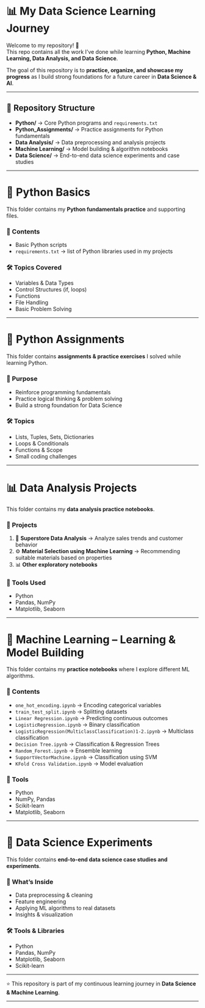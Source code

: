 # 📊 My Data Science Learning Journey  

Welcome to my repository! 🚀  
This repo contains all the work I’ve done while learning **Python, Machine Learning, Data Analysis, and Data Science**.  

The goal of this repository is to **practice, organize, and showcase my progress** as I build strong foundations for a future career in **Data Science & AI**.  

---

## 📂 Repository Structure  

- **Python/** → Core Python programs and `requirements.txt`  
- **Python_Assignments/** → Practice assignments for Python fundamentals  
- **Data Analysis/** → Data preprocessing and analysis projects  
- **Machine Learning/** → Model building & algorithm notebooks  
- **Data Science/** → End-to-end data science experiments and case studies  

---

# 🐍 Python Basics  

This folder contains my **Python fundamentals practice** and supporting files.  

### 📂 Contents  
- Basic Python scripts  
- `requirements.txt` → list of Python libraries used in my projects  

### 🛠️ Topics Covered  
- Variables & Data Types  
- Control Structures (if, loops)  
- Functions  
- File Handling  
- Basic Problem Solving  

---

# 📝 Python Assignments  

This folder contains **assignments & practice exercises** I solved while learning Python.  

### 📌 Purpose  
- Reinforce programming fundamentals  
- Practice logical thinking & problem solving  
- Build a strong foundation for Data Science  

### 🛠️ Topics  
- Lists, Tuples, Sets, Dictionaries  
- Loops & Conditionals  
- Functions & Scope  
- Small coding challenges  

---

# 📊 Data Analysis Projects  

This folder contains my **data analysis practice notebooks**.  

### 📂 Projects  
1. 🏬 **Superstore Data Analysis** → Analyze sales trends and customer behavior  
2. ⚙️ **Material Selection using Machine Learning** → Recommending suitable materials based on properties  
3. 📊 **Other exploratory notebooks**  

### 🔧 Tools Used  
- Python  
- Pandas, NumPy  
- Matplotlib, Seaborn  

---

# 🤖 Machine Learning – Learning & Model Building  

This folder contains my **practice notebooks** where I explore different ML algorithms.  

### 📂 Contents  
- `one_hot_encoding.ipynb` → Encoding categorical variables  
- `train_test_split.ipynb` → Splitting datasets  
- `Linear Regression.ipynb` → Predicting continuous outcomes  
- `LogisticRegression.ipynb` → Binary classification  
- `LogisticRegression(MulticlassClassification)1-2.ipynb` → Multiclass classification  
- `Decision Tree.ipynb` → Classification & Regression Trees  
- `Random_Forest.ipynb` → Ensemble learning  
- `SupportVectorMachine.ipynb` → Classification using SVM  
- `KFold Cross Validation.ipynb` → Model evaluation  

### 🔧 Tools  
- Python  
- NumPy, Pandas  
- Scikit-learn  
- Matplotlib, Seaborn  

---

# 📘 Data Science Experiments  

This folder contains **end-to-end data science case studies and experiments**.  

### 📌 What’s Inside  
- Data preprocessing & cleaning  
- Feature engineering  
- Applying ML algorithms to real datasets  
- Insights & visualization  

### 🛠️ Tools & Libraries  
- Python  
- Pandas, NumPy  
- Matplotlib, Seaborn  
- Scikit-learn  

---

⭐ This repository is part of my continuous learning journey in **Data Science & Machine Learning**.  

---


